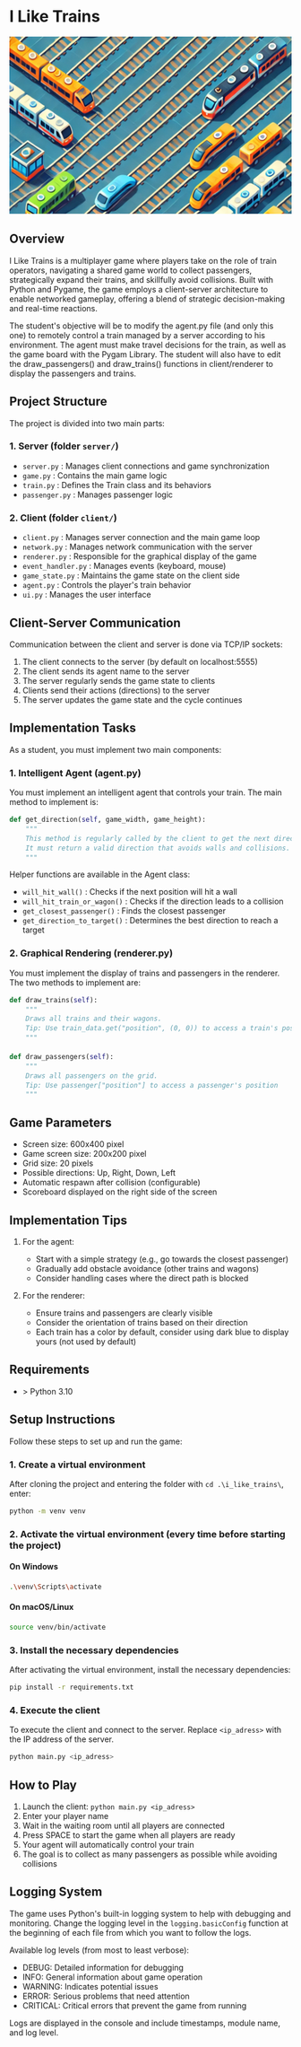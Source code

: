 # I Like Trains

![Thumbnail](img/thumbnail_2.png)

## Overview

I Like Trains is a multiplayer game where players take on the role of train operators, navigating a shared game world to collect passengers, strategically expand their trains, and skillfully avoid collisions. Built with Python and Pygame, the game employs a client-server architecture to enable networked gameplay, offering a blend of strategic decision-making and real-time reactions.

The student's objective will be to modify the agent.py file (and only this one) to remotely control a train managed by a server according to his environment.
The agent must make travel decisions for the train, as well as the game board with the Pygam Library.
The student will also have to edit the draw_passengers() and draw_trains() functions in client/renderer to display the passengers and trains.

## Project Structure

The project is divided into two main parts:

### 1. Server (folder `server/`)
- `server.py` : Manages client connections and game synchronization
- `game.py` : Contains the main game logic
- `train.py` : Defines the Train class and its behaviors
- `passenger.py` : Manages passenger logic

### 2. Client (folder `client/`)
- `client.py` : Manages server connection and the main game loop
- `network.py` : Manages network communication with the server
- `renderer.py` : Responsible for the graphical display of the game
- `event_handler.py` : Manages events (keyboard, mouse)
- `game_state.py` : Maintains the game state on the client side
- `agent.py` : Controls the player's train behavior
- `ui.py` : Manages the user interface

## Client-Server Communication

Communication between the client and server is done via TCP/IP sockets:
1. The client connects to the server (by default on localhost:5555)
2. The client sends its agent name to the server
3. The server regularly sends the game state to clients
4. Clients send their actions (directions) to the server
5. The server updates the game state and the cycle continues

## Implementation Tasks

As a student, you must implement two main components:

### 1. Intelligent Agent (agent.py)

You must implement an intelligent agent that controls your train. The main method to implement is:

```python
def get_direction(self, game_width, game_height):
    """
    This method is regularly called by the client to get the next direction of the train.
    It must return a valid direction that avoids walls and collisions.
    """
```

Helper functions are available in the Agent class:
- `will_hit_wall()` : Checks if the next position will hit a wall
- `will_hit_train_or_wagon()` : Checks if the direction leads to a collision
- `get_closest_passenger()` : Finds the closest passenger
- `get_direction_to_target()` : Determines the best direction to reach a target

### 2. Graphical Rendering (renderer.py)

You must implement the display of trains and passengers in the renderer. The two methods to implement are:

```python
def draw_trains(self):
    """
    Draws all trains and their wagons.
    Tip: Use train_data.get("position", (0, 0)) to access a train's position
    """

def draw_passengers(self):
    """
    Draws all passengers on the grid.
    Tip: Use passenger["position"] to access a passenger's position
    """
```

## Game Parameters

- Screen size: 600x400 pixel
- Game screen size: 200x200 pixel
- Grid size: 20 pixels
- Possible directions: Up, Right, Down, Left
- Automatic respawn after collision (configurable)
- Scoreboard displayed on the right side of the screen

## Implementation Tips

1. For the agent:
   - Start with a simple strategy (e.g., go towards the closest passenger)
   - Gradually add obstacle avoidance (other trains and wagons)
   - Consider handling cases where the direct path is blocked

2. For the renderer:
   - Ensure trains and passengers are clearly visible
   - Consider the orientation of trains based on their direction
   - Each train has a color by default, consider using dark blue to display yours (not used by default)

## Requirements

*   \> Python 3.10

## Setup Instructions

Follow these steps to set up and run the game:

### 1. Create a virtual environment 

After cloning the project and entering the folder with `cd .\i_like_trains\`, enter:

```bash
python -m venv venv
```

### 2. Activate the virtual environment (every time before starting the project)

#### On Windows

```bash
.\venv\Scripts\activate
```

#### On macOS/Linux

```bash
source venv/bin/activate
```

### 3. Install the necessary dependencies

After activating the virtual environment, install the necessary dependencies:

```bash
pip install -r requirements.txt
```

### 4. Execute the client

To execute the client and connect to the server. Replace `<ip_adress>` with the IP address of the server.

```bash
python main.py <ip_adress>
```

## How to Play

1. Launch the client: `python main.py <ip_adress>`
2. Enter your player name
3. Wait in the waiting room until all players are connected
4. Press SPACE to start the game when all players are ready
5. Your agent will automatically control your train
6. The goal is to collect as many passengers as possible while avoiding collisions

## Logging System

The game uses Python's built-in logging system to help with debugging and monitoring. Change the logging level in the `logging.basicConfig` function at the beginning of each file from which you want to follow the logs.

Available log levels (from most to least verbose):

- DEBUG: Detailed information for debugging
- INFO: General information about game operation
- WARNING: Indicates potential issues
- ERROR: Serious problems that need attention
- CRITICAL: Critical errors that prevent the game from running

Logs are displayed in the console and include timestamps, module name, and log level.
